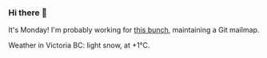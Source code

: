 ### Hi there :wave:

It's Monday! I'm probably working for [this bunch](https://github.com/kohofinancial), maintaining a Git mailmap.

Weather in Victoria BC: light snow, at +1°C.
